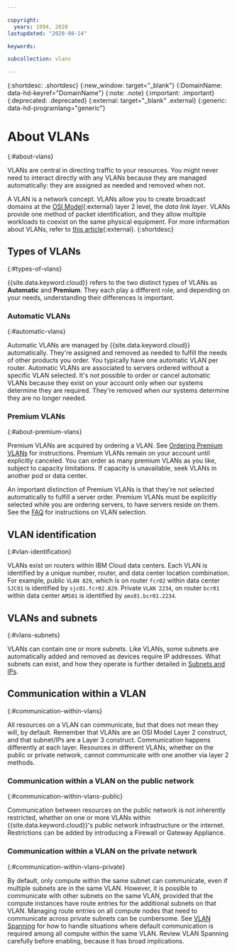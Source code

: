 ```yaml
---

copyright:
  years: 1994, 2020
lastupdated: "2020-08-14"

keywords:  

subcollection: vlans

---
```


{:shortdesc: .shortdesc}
{:new_window: target="_blank"}
{:DomainName: data-hd-keyref="DomainName"}
{:note: .note}
{:important: .important}
{:deprecated: .deprecated}
{:external: target="_blank" .external}
{:generic: data-hd-programlang="generic"}

# About VLANs
{:#about-vlans}

VLANs are central in directing traffic to your resources. You might never need to interact directly with any VLANs because they are managed automatically: they are assigned as needed and removed when not.

A VLAN is a network concept. VLANs allow you to create broadcast domains at the [OSI Model](https://en.wikipedia.org/wiki/OSI_model){:external} layer 2 level, the _data link layer_. VLANs provide one method of packet identification, and they allow multiple workloads to coexist on the same physical equipment. For more information about VLANs, refer to [this article](https://en.wikipedia.org/wiki/Virtual_LAN){:external}.
{:shortdesc}

## Types of VLANs
{:#types-of-vlans}

{{site.data.keyword.cloud}} refers to the two distinct types of VLANs as **Automatic** and **Premium**. They each play a different role, and depending on your needs, understanding their differences is important.

### Automatic VLANs
{:#automatic-vlans}

Automatic VLANs are managed by {{site.data.keyword.cloud}} automatically. They're assigned and removed as needed to fulfill the needs of other products you order. You typically have one automatic VLAN per router. Automatic VLANs are associated to servers ordered without a specific VLAN selected. It's not possible to order or cancel automatic VLANs because they exist on your account only when our systems determine they are required. They're removed when our systems determine they are no longer needed.

### Premium VLANs
{:#about-premium-vlans}

Premium VLANs are acquired by ordering a VLAN. See [Ordering Premium VLANs](/docs/vlans?topic=vlans-ordering-premium-vlans) for instructions. Premium VLANs remain on your account until explicitly canceled. You can order as many premium VLANs as you like, subject to capacity limitations. If capacity is unavailable, seek VLANs in another pod or data center.

An important distinction of Premium VLANs is that they're not selected automatically to fulfill a server order. Premium VLANs must be explicitly selected while you are ordering servers, to have servers reside on them. See the [FAQ](/docs/vlans?topic=vlans-vlans-faqs#specify-vlan-during-order) for instructions on VLAN selection.


## VLAN identification
{:#vlan-identification}

VLANs exist on routers within IBM Cloud data centers. Each VLAN is identified by a unique number, router, and data center location combination. For example, public `VLAN 829`, which is on router `fcr02` within data center `SJC01` is identified by `sjc01.fcr02.829`. Private `VLAN 2234`, on router `bcr01` within data center `AMS01` is identified by `ams01.bcr01.2234`.


## VLANs and subnets
{:#vlans-subnets}

VLANs can contain one or more subnets. Like VLANs, some subnets are automatically added and removed as devices require IP addresses. What subnets can exist, and how they operate is further detailed in [Subnets and IPs](/docs/subnets?topic=subnets-getting-started).


## Communication within a VLAN
{:#communication-within-vlans}

All resources on a VLAN can communicate, but that does not mean they will, by default. Remember that VLANs are an OSI Model Layer 2 construct, and that subnet/IPs are a Layer 3 construct. Communication happens differently at each layer. Resources in different VLANs, whether on the public or private network, cannot communicate with one another via layer 2 methods.

### Communication within a VLAN on the public network
{:#communication-within-vlans-public}

Communication between resources on the public network is not inherently restricted, whether on one or more VLANs within {{site.data.keyword.cloud}}'s public network infrastructure or the internet. Restrictions can be added by introducing a Firewall or Gateway Appliance.

### Communication within a VLAN on the private network
{:#communication-within-vlans-private}

By default, only compute within the same subnet can communicate, even if multiple subnets are in the same VLAN. However, it is possible to communicate with other subnets on the same VLAN, provided that the compute instances have route entries for the additional subnets on that VLAN. Managing route entries on all compute nodes that need to communicate across private subnets can be cumbersome. See [VLAN Spanning](/docs/vlans?topic=vlans-vlan-spanning) for how to handle situations where default communication is required among all compute within the same VLAN. Review VLAN Spanning carefully before enabling, because it has broad implications.
